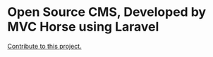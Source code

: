 # Open Source CMS, Developed by MVC Horse using Laravel

 [Contribute to this project.](https://github.com/mvchorse/cms/blob/master/CONTRIBUTING.md)
